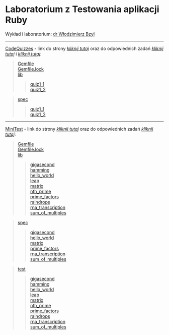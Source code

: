 # Laboratorium z Testowania aplikacji Ruby

Wykład i laboratorium: [dr Włodzimierz Bzyl](https://github.com/egzamin/tar)

***************************

[CodeQuizzes](CodeQuizzes) - link do strony [_kliknij tutaj_](http://www.codequizzes.com) oraz do odpowiednich zadań [_kliknij tutaj_](http://www.codequizzes.com/ruby/test-driven-development/strings-integers-tdd) i [_kliknij tutaj_](http://www.codequizzes.com/ruby/test-driven-development/rspec-arrays-expectations):
> [Gemfile](CodeQuizzes/Gemfile)  
> [Gemfile.lock](CodeQuizzes/Gemfile.lock)  
> [lib](CodeQuizzes/lib)
>> [quiz1_1](CodeQuizzes/lib/quiz1_1.rb)  
>> [quiz1_2](CodeQuizzes/lib/quiz1_2.rb)

> [spec](CodeQuizzes/spec)
>> [quiz1_1](CodeQuizzes/spec/quiz1_1_spec.rb)  
>> [quiz1_2](CodeQuizzes/spec/quiz1_2_spec.rb)

***************************

[MiniTest](MiniTest) - link do strony [_kliknij tutaj_](http://exercism.io/) oraz do odpowiednich zadań [_kliknij tutaj_](http://exercism.io/languages/ruby/exercises):
> [Gemfile](MiniTest/Gemfile)  
> [Gemfile.lock](MiniTest/Gemfile.lock)  
> [lib](MiniTest/lib)
>> [gigasecond](MiniTest/lib/gigasecond.rb)  
>> [hamming](MiniTest/lib/hamming.rb)  
>> [hello_world](MiniTest/lib/hello_world.rb)  
>> [leap](MiniTest/lib/leap.rb)  
>> [matrix](MiniTest/lib/matrix.rb)  
>> [nth_prime](MiniTest/lib/nth_prime.rb)  
>> [prime_factors](MiniTest/lib/prime_factors.rb)  
>> [raindrops](MiniTest/lib/raindrops.rb)  
>> [rna_transcription](MiniTest/lib/rna_transcription.rb)  
>> [sum_of_multiples](MiniTest/lib/sum_of_multiples.rb)

> [spec](MiniTest/spec)
>> [gigasecond](MiniTest/spec/gigasecond_spec.rb)  
>> [hello_world](MiniTest/spec/hello_world_spec.rb)  
>> [matrix](MiniTest/spec/matrix_spec.rb)  
>> [prime_factors](MiniTest/spec/prime_factors_spec.rb)  
>> [rna_transcription](MiniTest/spec/rna_transcription_spec.rb)  
>> [sum_of_multiples](MiniTest/spec/sum_of_multiples_spec.rb)

> [test](MiniTest/test)
>> [gigasecond](MiniTest/test/gigasecond/gigasecond_test.rb)  
>> [hamming](MiniTest/test/hamming/hamming_test.rb)  
>> [hello_world](MiniTest/test/hello-world/hello_world_test.rb)  
>> [leap](MiniTest/test/leap/leap_test.rb)  
>> [matrix](MiniTest/test/matrix/matrix_test.rb)  
>> [nth_prime](MiniTest/test/nth-prime/nth_prime_test.rb)  
>> [prime_factors](MiniTest/test/prime-factors/prime_factors_test.rb)  
>> [raindrops](MiniTest/test/raindrops/raindrops_test.rb)  
>> [rna_transcription](MiniTest/test/rna-transcription/rna_transcription_test.rb)  
>> [sum_of_multiples](MiniTest/test/sum-of-multiples/sum_of_multiples_test.rb)
